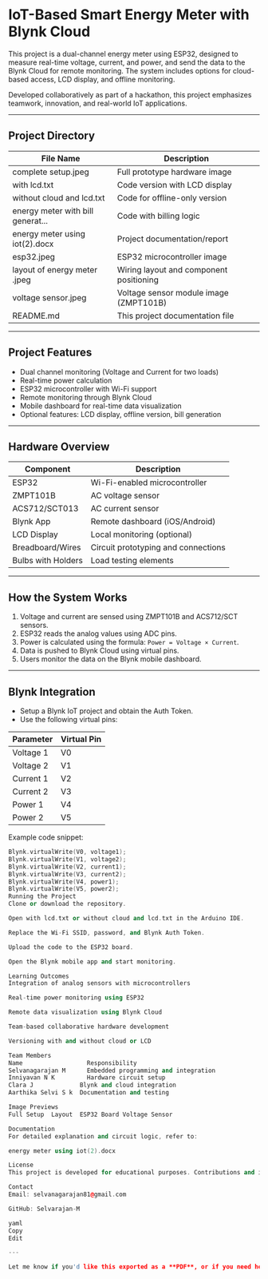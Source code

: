 # IoT-Based Smart Energy Meter with Blynk Cloud

This project is a dual-channel energy meter using ESP32, designed to measure real-time voltage, current, and power, and send the data to the Blynk Cloud for remote monitoring. The system includes options for cloud-based access, LCD display, and offline monitoring.

Developed collaboratively as part of a hackathon, this project emphasizes teamwork, innovation, and real-world IoT applications.

---

## Project Directory

| File Name                         | Description                                      |
|----------------------------------|--------------------------------------------------|
| complete setup.jpeg              | Full prototype hardware image                    |
| with lcd.txt                     | Code version with LCD display                    |
| without cloud and lcd.txt        | Code for offline-only version                    |
| energy meter with bill generat...| Code with billing logic                          |
| energy meter using iot(2).docx   | Project documentation/report                     |
| esp32.jpeg                       | ESP32 microcontroller image                      |
| layout of energy meter .jpeg     | Wiring layout and component positioning          |
| voltage sensor.jpeg              | Voltage sensor module image (ZMPT101B)           |
| README.md                        | This project documentation file                  |

---

## Project Features

- Dual channel monitoring (Voltage and Current for two loads)
- Real-time power calculation
- ESP32 microcontroller with Wi-Fi support
- Remote monitoring through Blynk Cloud
- Mobile dashboard for real-time data visualization
- Optional features: LCD display, offline version, bill generation

---

## Hardware Overview

| Component         | Description                          |
|------------------|--------------------------------------|
| ESP32            | Wi-Fi-enabled microcontroller        |
| ZMPT101B         | AC voltage sensor                    |
| ACS712/SCT013    | AC current sensor                    |
| Blynk App        | Remote dashboard (iOS/Android)       |
| LCD Display      | Local monitoring (optional)          |
| Breadboard/Wires | Circuit prototyping and connections  |
| Bulbs with Holders| Load testing elements               |

---

## How the System Works

1. Voltage and current are sensed using ZMPT101B and ACS712/SCT sensors.
2. ESP32 reads the analog values using ADC pins.
3. Power is calculated using the formula: `Power = Voltage × Current`.
4. Data is pushed to Blynk Cloud using virtual pins.
5. Users monitor the data on the Blynk mobile dashboard.

---

## Blynk Integration

- Setup a Blynk IoT project and obtain the Auth Token.
- Use the following virtual pins:

| Parameter      | Virtual Pin |
|----------------|-------------|
| Voltage 1      | V0          |
| Voltage 2      | V1          |
| Current 1      | V2          |
| Current 2      | V3          |
| Power 1        | V4          |
| Power 2        | V5          |

Example code snippet:
```cpp
Blynk.virtualWrite(V0, voltage1);
Blynk.virtualWrite(V1, voltage2);
Blynk.virtualWrite(V2, current1);
Blynk.virtualWrite(V3, current2);
Blynk.virtualWrite(V4, power1);
Blynk.virtualWrite(V5, power2);
Running the Project
Clone or download the repository.

Open with lcd.txt or without cloud and lcd.txt in the Arduino IDE.

Replace the Wi-Fi SSID, password, and Blynk Auth Token.

Upload the code to the ESP32 board.

Open the Blynk mobile app and start monitoring.

Learning Outcomes
Integration of analog sensors with microcontrollers

Real-time power monitoring using ESP32

Remote data visualization using Blynk Cloud

Team-based collaborative hardware development

Versioning with and without cloud or LCD

Team Members
Name	              Responsibility
Selvanagarajan M	  Embedded programming and integration
Inniyavan N K	      Hardware circuit setup
Clara J	            Blynk and cloud integration
Aarthika Selvi S k	Documentation and testing

Image Previews
Full Setup	Layout	ESP32 Board	Voltage Sensor

Documentation
For detailed explanation and circuit logic, refer to:

energy meter using iot(2).docx

License
This project is developed for educational purposes. Contributions and improvements are welcome.

Contact
Email: selvanagarajan81@gmail.com

GitHub: Selvarajan-M

yaml
Copy
Edit

---

Let me know if you'd like this exported as a **PDF**, or if you need help creating a **PowerPoint prese
